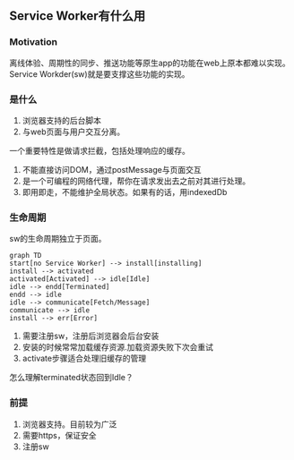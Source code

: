 ## Service Worker有什么用

### Motivation

离线体验、周期性的同步、推送功能等原生app的功能在web上原本都难以实现。Service Workder(sw)就是要支撑这些功能的实现。

### 是什么

1. 浏览器支持的后台脚本
2. 与web页面与用户交互分离。

一个重要特性是做请求拦截，包括处理响应的缓存。

1. 不能直接访问DOM，通过postMessage与页面交互
2. 是一个可编程的网络代理，帮你在请求发出去之前对其进行处理。
3. 即用即走，不能维护全局状态。如果有的话，用indexedDb

### 生命周期

sw的生命周期独立于页面。

```mermaid
graph TD
start[no Service Worker] --> install[installing]
install --> activated
activated[Activated] --> idle[Idle]
idle --> endd[Terminated]
endd --> idle
idle --> communicate[Fetch/Message]
communicate --> idle
install --> err[Error]

```

1. 需要注册sw，注册后浏览器会后台安装
2. 安装的时候常常加载缓存资源.加载资源失败下次会重试
3. activate步骤适合处理旧缓存的管理

怎么理解terminated状态回到Idle？

### 前提

1. 浏览器支持。目前较为广泛
2. 需要https，保证安全
3. 注册sw